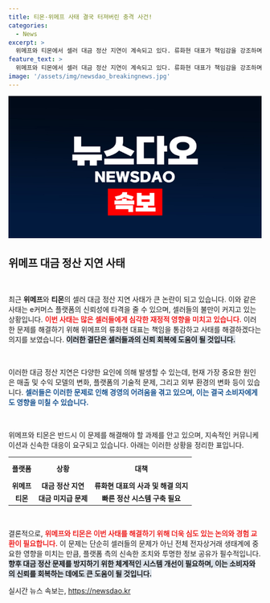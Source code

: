 ```yaml
---
title: 티몬·위메프 사태 결국 터져버린 충격 사건!
categories:
  - News
excerpt: >
  위메프와 티몬에서 셀러 대금 정산 지연이 계속되고 있다. 류화현 대표가 책임감을 강조하며 오늘 완수하겠다는 의지를 밝혔다. 이 사태의 향후 전개는?
feature_text: >
  위메프와 티몬에서 셀러 대금 정산 지연이 계속되고 있다. 류화현 대표가 책임감을 강조하며 오늘 완수하겠다는 의지를 밝혔다. 이 사태의 향후 전개는?
image: '/assets/img/newsdao_breakingnews.jpg'
---
```


<p><img src="/assets/img/newsdao_breakingnews.jpg" alt="bookingtag 속보" /></p>

<h2 data-ke-size="size26">위메프 대금 정산 지연 사태</h2>

<p data-ke-size="size16">&nbsp;</p>

<p>최근 <b>위메프</b>와 <b>티몬</b>의 셀러 대금 정산 지연 사태가 큰 논란이 되고 있습니다. 이와 같은 사태는 e커머스 플랫폼의 신뢰성에 타격을 줄 수 있으며, 셀러들의 불만이 커지고 있는 상황입니다. <b><span style="color: #ee2323;">이번 사태는 많은 셀러들에게 심각한 재정적 영향을 미치고 있습니다.</span></b> 이러한 문제를 해결하기 위해 위메프의 류화현 대표는 책임을 통감하고 사태를 해결하겠다는 의지를 보였습니다. <b><span style="background-color: #21538527;">이러한 결단은 셀러들과의 신뢰 회복에 도움이 될 것입니다.</span></b> </p>

<p data-ke-size="size16">&nbsp;</p>

<p>이러한 대금 정산 지연은 다양한 요인에 의해 발생할 수 있는데, 현재 가장 중요한 원인은 매출 및 수익 모델의 변화, 플랫폼의 기술적 문제, 그리고 외부 환경의 변화 등이 있습니다. <b><span style="color: #1a5490;">셀러들은 이러한 문제로 인해 경영의 어려움을 겪고 있으며, 이는 결국 소비자에게도 영향을 미칠 수 있습니다.</span></b> </p>

<p data-ke-size="size16">&nbsp;</p>

<p>위메프와 티몬은 반드시 이 문제를 해결해야 할 과제를 안고 있으며, 지속적인 커뮤니케이션과 신속한 대응이 요구되고 있습니다. 아래는 이러한 상황을 정리한 표입니다.</p>

<table>
  <tr>
    <th style="text-align: center; height: 37px;"><b>플랫폼</b></th>
    <th style="text-align: center; height: 37px;"><b>상황</b></th>
    <th style="text-align: center; height: 37px;"><b>대책</b></th>
  </tr>
  <tr>
    <td style="text-align: center; height: 17px;"><b>위메프</b></td>
    <td style="text-align: center; height: 17px;"><b>대금 정산 지연</b></td>
    <td style="text-align: center; height: 17px;"><b>류화현 대표의 사과 및 해결 의지</b></td>
  </tr>
  <tr>
    <td style="text-align: center; height: 17px;"><b>티몬</b></td>
    <td style="text-align: center; height: 17px;"><b>대금 미지급 문제</b></td>
    <td style="text-align: center; height: 17px;"><b>빠른 정산 시스템 구축 필요</b></td>
  </tr>
</table>

<p data-ke-size="size16">&nbsp;</p>

<p>결론적으로, <b><span style="color: #ee2323;">위메프와 티몬은 이번 사태를 해결하기 위해 더욱 심도 있는 논의와 경험 교환이 필요합니다.</span></b> 이 문제는 단순히 셀러들의 문제가 아닌 전체 전자상거래 생태계에 중요한 영향을 미치는 만큼, 플랫폼 측의 신속한 조치와 투명한 정보 공유가 필수적입니다. <b><span style="background-color: #21538527;">향후 대금 정산 문제를 방지하기 위한 체계적인 시스템 개선이 필요하며, 이는 소비자와의 신뢰를 회복하는 데에도 큰 도움이 될 것입니다.</span></b></p>
실시간 뉴스 속보는, <a href="https://newsdao.kr" rel="dofollow">https://newsdao.kr</a>


